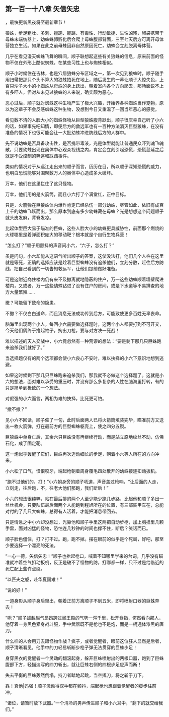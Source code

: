## 第一百一十八章 矢信矢忠
，最快更新黑夜将至最新章节！

狼蛛，步足粗壮、多刺、擅跑、能跳、有毒性、行动敏捷、生性凶残，卵袋携带于母蛛末端纺器上，幼蛛蛛卵孵化后会爬上母蛛腹部背面，三至七天后方可离开母体营独立生活。如果在此之前母蛛因非自然原因死亡，幼蛛会立刻脱离母体营。

几乎在看见漫天蜘蛛飞舞的瞬间，顺子联想起这些有关狼蛛的信息，原来前面的怪物不仅在外形上酷似蜘蛛，在某些习性上也与蜘蛛相似。

顺子小时候住在吉林，也是穴居狼蛛分布区域之一，第一次见到狼蛛时，顺子随手用扫帚把那只个头不算大的狼蛛拍死在地上，随后发生的一幕让顺子大惊失色，上百只沙子大小的小蜘蛛从母蛛的身上跃出，朝着室内各个方向爬去，那场面说不上有多吓人，但对从未见过狼蛛的人来说，确实颇为恶心。

恶心过后，顺子就对蜘蛛这种生物产生了极大兴趣，开始养各种蜘蛛当作宠物，原以为这辈子不会反感蜘蛛这种生物，没想到今日又重温了一回当年恶心的感觉。

看见数不清的人脸大小的蜘蛛怪物从巨型狼蛛腹背跃出，顺子很庆幸自己听了小六的话，如果事先吧知情，即便后方的救远军也有一百种方法消灭巨型狼蛛，在没有准备的情况下也很可能会让一大批幼蛛冲进防线后方的人群中。

先不说幼蛛是否具备攻击性，是否携带毒液，光是体型就能让普通民众吓到魂飞魄散，只要幼蛛出现在奥体中心观众视线之内，肯定会立刻引起恐慌，恐慌蔓延之后就是不受控制的奔逃和踩踏事件。

类似的情况对于从远江走出来的顺子而言，历历在目，所以顺子深知恐慌的威力，也明白恐慌能够对围聚数万人的奥体中心造成多大破坏。

万幸，他们在这里拦住了这只怪物。

万幸，他们用的是火箭筒，而且小六打了个满堂红，正中目标。

只是，火箭弹在巨狼蛛体内爆炸肯定已经杀伤一部分幼蛛，尽管如此，依旧有成百上千的幼蛛飞跃而出，那么原本到底有多少幼蛛藏在母蛛？光是想想这个问题顺子就头皮发麻，背脊发凉。

比起体型巨大易于瞄准的巨蛛，这些人脸大小的幼蛛更具威胁性，前面那个燃烧的火球哪里是着弹面积庞大的移动靶？根本就是个自行生物兵营！

“怎么打？”顺子用颤抖的声音问小六，“六子，怎么打？”

虽是问句，小六却能从这语气听出顺子的答案，这仗没法打，他们几个人杵在这里就是等死，正确的选择应该是趁着巨型蜘蛛没有追杀他们，立刻分散，赶往后方防线，把自己看到的一切告知救远军，让他们提前做好准备。

可是这附近商住楼内仍有来不及撤离就地隐蔽的住户，万一这些幼蛛顺着墙壁爬进楼内，又或者，万一这些幼蛛钻进了没有住户的房间，或是下水道等不易排查的地方大量繁殖……

撤？可能留下致命的隐患。

不撤？不仅白白送命，而且消息无法成功传到后方，可能致使更多百姓无辜丧命。

脑海里出现两个小人，每回小六需要做选择题时，这两个小人都要打到不可开交，今天他们俩终于撸起袖子，掏出刀枪，要与对方决一死战！

难以描述的天人交战中，小六竟忽然有一种荒谬的想法：“要是剩下那几只巨蛛跑来追杀我们就好了。”

当选择题仅有的两个选项都会使小六良心不安时，难以抉择的小六下意识地想到逃避。

如果这时候剩下那几只巨蛛跑来追杀我们，那我就不必做这个选择题了。这就是小六的想法，面对难以承受的重压时，并没有那么多复杂的人性在脑海里打转，有的只是简单到极致的一个想法。

对倔强的小六而言，两相为难的抉择，比死更可怕。

“撤不撤？”

见小六不回话，顺子催了一句，此时后面两人已将火箭筒填装完毕，瞄准前方又送出一枚火箭弹，打在最前方的巨型蜘蛛躯壳上，使之四分五裂。

巨狼蛛中单身亡后，其余六只巨蛛没有再继续行动，而是站立原地纹丝不动，仿佛石化，成了固定靶。

这一炮似乎轰醒了它们，巨蛛再次迈动细长的步足，朝着小六等人所在的方向冲来。

小六松了口气，恨恨咬牙，端起枪朝着周身覆毛四处散开的幼蛛接连扣动扳机。

“跑不过他们的，打！”小六朝身旁的顺子吼道，声音盖过枪响，“让后面的人走，立刻走，往后跑，不，往老大他们那跑，我们断后！”

小六的想法很纯粹，站在最后排的两个人至少能少跑几步路，比起他和顺子多出一丝丝机会，只要队伍最后面两个人能跑到程旭所在的位置，有三部装甲车在，总能对付的了几只大蜘蛛，总得有人活着，才能把消息带回去。

只是情急之中小六却没想过，光靠他和顺子手里这两把自动步枪，加上胸挂里几颗手雷，面对凶猛的怪物，恐怕连几秒钟的时间也撑不住，断后？笑话而已。

顺子脸色僵住，打？打不过。跑，跑不掉。摆在眼前的似乎是个死局，好吧，那至少要选择一个漂亮的死法。

“一心一德，矢信矢忠！”顺子也抬起枪口，喊着不知哪里学来的台词，几乎没有瞄准就冲着空气扣动扳机，反正是破不了怪物的防，打哪都一样，只不过是给临近的死亡配上些许点缀。

“以匹夫之躯，赴华夏国难！”

“说的好！”

一道身影从顺子身后窜出，朝着正前方离顺子不到五米，即将喷射口器的巨蛛奔去！

“呃？”顺子雄赳赳气昂昂跨过阎王殿的气势一泻千里，松开食指，愕然看向那人，他穿着一身黑色紧身战斗服，手中武器既不是枪也不是炮，而是一柄通体漆黑的唐刀。

什么样的人会用刀去跟怪物作战？疯子，或者觉醒者，眼前这位狂人显然是后者，顺子清晰看见，他手中的刀轻易斩断步枪子弹无法贯穿的巨蛛步足！

身穿黑衣的觉醒者一个灵动的翻滚起身，躲开巨蛛喷射出的两根口器，跑到了巨蛛腹部下方，轻描淡写的四刀斩出，就让巨蛛右侧的四根步足应声而断！

失去平衡的巨蛛轰然倒塌，持刀者踏地起跳，当空挥刀，将之斩于刀下。

靠！真他|妈强！顺子激动得双手都在颤抖，端起枪也想跟着觉醒者的脚步往前冲。

“诸位，请暂时放下武器。”一个清冷的男声传进顺子和小六耳中，“剩下的就交给我们。”

